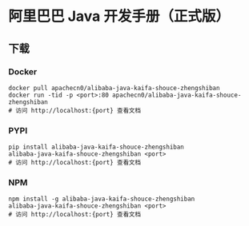 # 阿里巴巴 Java 开发手册（正式版）

## 下载

### Docker

```
docker pull apachecn0/alibaba-java-kaifa-shouce-zhengshiban
docker run -tid -p <port>:80 apachecn0/alibaba-java-kaifa-shouce-zhengshiban
# 访问 http://localhost:{port} 查看文档
```

### PYPI

```
pip install alibaba-java-kaifa-shouce-zhengshiban
alibaba-java-kaifa-shouce-zhengshiban <port>
# 访问 http://localhost:{port} 查看文档
```

### NPM

```
npm install -g alibaba-java-kaifa-shouce-zhengshiban
alibaba-java-kaifa-shouce-zhengshiban <port>
# 访问 http://localhost:{port} 查看文档
```